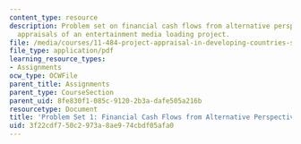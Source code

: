 ```yaml
---
content_type: resource
description: Problem set on financial cash flows from alternative perspectives and
  appraisals of an entertainment media loading project.
file: /media/courses/11-484-project-appraisal-in-developing-countries-spring-2005/3f22cdf750c2973a8ae974cbdf05afa0_ps01.pdf
file_type: application/pdf
learning_resource_types:
- Assignments
ocw_type: OCWFile
parent_title: Assignments
parent_type: CourseSection
parent_uid: 8fe830f1-085c-9120-2b3a-dafe505a216b
resourcetype: Document
title: 'Problem Set 1: Financial Cash Flows from Alternative Perspectives'
uid: 3f22cdf7-50c2-973a-8ae9-74cbdf05afa0
---
```

